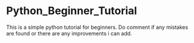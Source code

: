 # Python_Beginner_Tutorial
This is a simple python tutorial for beginners. Do comment if any mistakes are found or there are any improvements i can add.
 
